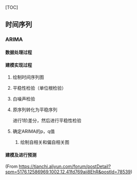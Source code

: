 [TOC]

## 时间序列

### ARIMA

#### 数据处理过程

#### 建模实现过程

1. 绘制时间序列图

2. 平稳性检验（单位根检验）

3. 白噪声检验

4. 原序列转化为平稳序列

   进行1阶差分，然后进行平稳性检验

5. 确定ARIMA的p，q值

   1. 绘制自相关和偏自相关图

#### 建模及进行预测

(From https://tianchi.aliyun.com/forum/postDetail?spm=5176.12586969.1002.12.41fd769aii8EhR&postId=78539)

